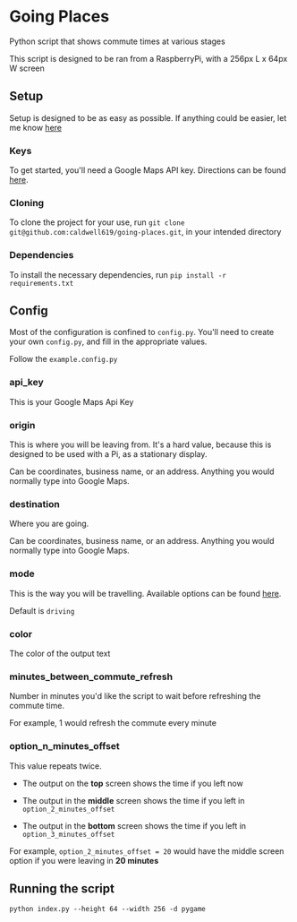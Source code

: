 # Going Places

Python script that shows commute times at various stages

This script is designed to be ran from a RaspberryPi, with a 256px L x 64px W screen

## Setup

Setup is designed to be as easy as possible. If anything could be easier, let me know [here](https://github.com/caldwell619/going-places/issues)

### Keys

To get started, you'll need a Google Maps API key. Directions can be found [here](https://developers.google.com/maps/documentation/directions/get-api-key).

### Cloning

To clone the project for your use, run `git clone git@github.com:caldwell619/going-places.git`, in your intended directory

### Dependencies

To install the necessary dependencies, run `pip install -r requirements.txt`

## Config

Most of the configuration is confined to `config.py`. You'll need to create your own `config.py`, and fill in the appropriate values.

Follow the `example.config.py`

### api_key

This is your Google Maps Api Key

### origin

This is where you will be leaving from. It's a hard value, because this is designed to be used with a Pi, as a stationary display.

Can be coordinates, business name, or an address. Anything you would normally type into Google Maps.

### destination

Where you are going.

Can be coordinates, business name, or an address. Anything you would normally type into Google Maps.

### mode

This is the way you will be travelling. Available options can be found [here](https://developers.google.com/maps/documentation/directions/intro#VehicleType).

Default is `driving`

### color

The color of the output text

### minutes_between_commute_refresh

Number in minutes you'd like the script to wait before refreshing the commute time.

For example, 1 would refresh the commute every minute

### option_n_minutes_offset

This value repeats twice.

- The output on the **top** screen shows the time if you left now

- The output in the **middle** screen shows the time if you left in `option_2_minutes_offset`

- The output in the **bottom** screen shows the time if you left in `option_3_minutes_offset`

For example, `option_2_minutes_offset = 20` would have the middle screen option if you were leaving in **20 minutes**

## Running the script

`python index.py --height 64 --width 256 -d pygame`
